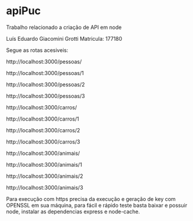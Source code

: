 # apiPuc
Trabalho relacionado a criação de API em node

Luís Eduardo Giacomini Grotti Matricula: 177180

Segue as rotas acesiveis:

http://localhost:3000/pessoas/

http://localhost:3000/pessoas/1

http://localhost:3000/pessoas/2

http://localhost:3000/pessoas/3

http://localhost:3000/carros/

http://localhost:3000/carros/1

http://localhost:3000/carros/2

http://localhost:3000/carros/3

http://localhost:3000/animais/

http://localhost:3000/animais/1

http://localhost:3000/animais/2

http://localhost:3000/animais/3

Para execução com https precisa da execução e geração de key com OPENSSL em sua máquina, para fácil e rápido teste basta baixar e possuir node, instalar as dependencias express e node-cache.


